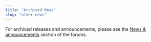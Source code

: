 ```yaml
---
title: "Archived News"
slug: "older-news"
---
```


For archived releases and announcements, please see the [News & announcements](https://forums.wz2100.net/viewforum.php?f=1) section of the forums.
